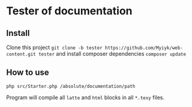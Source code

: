Tester of documentation
=======================

Install
------------

Clone this project `git clone -b tester https://github.com/Myiyk/web-content.git tester` and install composer dependencies `composer update`


How to use
----------

`php src/Starter.php /absolute/documentation/path`

Program will compile all `latte` and `html` blocks in all `*.texy` files.
